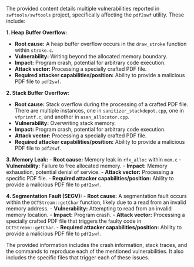 The provided content details multiple vulnerabilities reported in `swftools/swftools` project, specifically affecting the `pdf2swf` utility. These include:

**1. Heap Buffer Overflow:**
   - **Root cause:**  A heap buffer overflow occurs in the `draw_stroke` function within `stroke.c`.
   - **Vulnerability:** Writing beyond the allocated memory boundary.
   - **Impact:** Program crash, potential for arbitrary code execution.
   - **Attack vector:** Processing a specially crafted PDF file.
   - **Required attacker capabilities/position:** Ability to provide a malicious PDF file to `pdf2swf`.

**2. Stack Buffer Overflow:**
   - **Root cause:** Stack overflow during the processing of a crafted PDF file. There are multiple instances, one in `sanitizer_stackdepot.cpp`, one in `vfprintf.c`, and another in `asan_allocator.cpp`.
   - **Vulnerability:** Overwriting stack memory.
   - **Impact:** Program crash, potential for arbitrary code execution.
   - **Attack vector:** Processing a specially crafted PDF file.
  - **Required attacker capabilities/position:** Ability to provide a malicious PDF file to `pdf2swf`.

**3. Memory Leak:**
    - **Root cause:** Memory leak in `rfx_alloc` within `mem.c`
    - **Vulnerability:** Failure to free allocated memory.
    - **Impact:** Memory exhaustion, potential denial of service.
    - **Attack vector:** Processing a specific PDF file.
    - **Required attacker capabilities/position:** Ability to provide a malicious PDF file to `pdf2swf`.

**4. Segmentation Fault (SEGV):**
    - **Root cause:** A segmentation fault occurs within the `DCTStream::getChar` function, likely due to a read from an invalid memory address.
    - **Vulnerability:** Attempting to read from an invalid memory location.
    - **Impact:** Program crash.
    - **Attack vector:** Processing a specially crafted PDF file that triggers the faulty code in `DCTStream::getChar`.
    - **Required attacker capabilities/position:** Ability to provide a malicious PDF file to `pdf2swf`.

The provided information includes the crash information, stack traces, and the commands to reproduce each of the mentioned vulnerabilities. It also includes the specific files that trigger each of these issues.